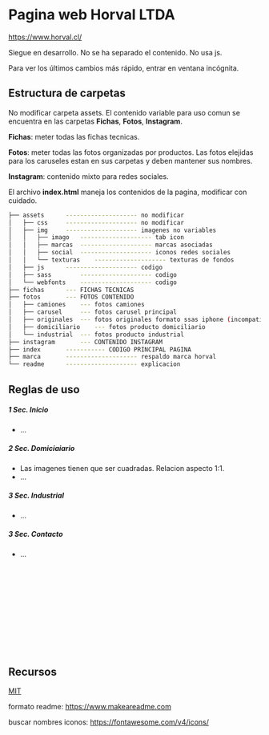 # Pagina web Horval LTDA
https://www.horval.cl/

Siegue en desarrollo. No se ha separado el contenido. No usa js.

Para ver los últimos cambios más rápido, entrar en ventana incógnita.

## Estructura de carpetas

No modificar carpeta assets.
El contenido variable para uso comun se encuentra en las carpetas **Fichas**, **Fotos**, **Instagram**.

**Fichas**: meter todas las fichas tecnicas.

**Fotos**: meter todas las fotos organizadas por productos. Las fotos elejidas para los caruseles estan en sus carpetas y deben mantener sus nombres.

**Instagram**: contenido mixto para redes sociales.

El archivo **index.html** maneja los contenidos de la pagina, modificar con cuidado.

```bash
├── assets		-------------------- no modificar
│   ├── css		-------------------- no modificar
│   ├── img		-------------------- imagenes no variables
│   │   ├── imago	-------------------- tab icon
│   │   ├── marcas	-------------------- marcas asociadas
│   │   ├── social	-------------------- iconos redes sociales
│   │   └── texturas	-------------------- texturas de fondos
│   ├── js		-------------------- codigo
│   ├── sass		-------------------- codigo
│   └── webfonts	-------------------- codigo
├── fichas		--- FICHAS TECNICAS
├── fotos		--- FOTOS CONTENIDO
│   ├── camiones	--- fotos camiones
│   ├── carusel		--- fotos carusel principal
│   ├── originales	--- fotos originales formato ssas iphone (incompatible)
│   ├── domiciliario	--- fotos producto domiciliario
│   └── industrial	--- fotos producto industrial
├── instagram		--- CONTENIDO INSTAGRAM
├── index 		----------- CODIGO PRINCIPAL PAGINA
├── marca 		-------------------- respaldo marca horval
└── readme		-------------------- explicacion
```

## Reglas de uso

##### 1 Sec. Inicio

- ...

##### 2 Sec. Domiciaiario

- Las imagenes tienen que ser cuadradas. Relacion aspecto 1:1.
- ...

##### 3 Sec. Industrial

- ...

##### 3 Sec. Contacto

- ...

<br>
<br>
<br>
<br>
<br>
<br>
<br>
<br>
<br>
<br>

## Recursos

[MIT](https://choosealicense.com/licenses/mit/)

formato readme: https://www.makeareadme.com

buscar nombres iconos: https://fontawesome.com/v4/icons/
